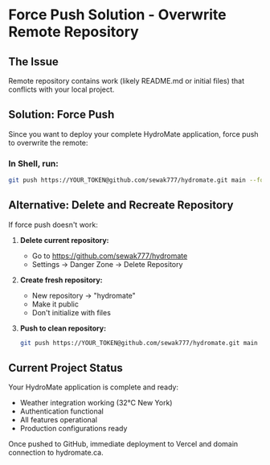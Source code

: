 # Force Push Solution - Overwrite Remote Repository

## The Issue
Remote repository contains work (likely README.md or initial files) that conflicts with your local project.

## Solution: Force Push
Since you want to deploy your complete HydroMate application, force push to overwrite the remote:

### In Shell, run:
```bash
git push https://YOUR_TOKEN@github.com/sewak777/hydromate.git main --force
```

## Alternative: Delete and Recreate Repository
If force push doesn't work:

1. **Delete current repository:**
   - Go to https://github.com/sewak777/hydromate
   - Settings → Danger Zone → Delete Repository

2. **Create fresh repository:**
   - New repository → "hydromate"
   - Make it public
   - Don't initialize with files

3. **Push to clean repository:**
   ```bash
   git push https://YOUR_TOKEN@github.com/sewak777/hydromate.git main
   ```

## Current Project Status
Your HydroMate application is complete and ready:
- Weather integration working (32°C New York)
- Authentication functional
- All features operational
- Production configurations ready

Once pushed to GitHub, immediate deployment to Vercel and domain connection to hydromate.ca.